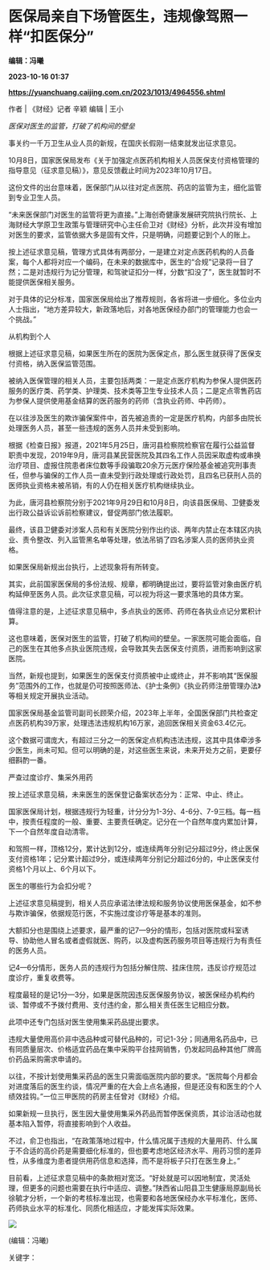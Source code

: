 # 医保局亲自下场管医生，违规像驾照一样“扣医保分”
**编辑：冯曦**

**2023-10-16 01:37**

**https://yuanchuang.caijing.com.cn/2023/1013/4964556.shtml**

作者 | 《财经》记者 辛颖 编辑 | 王小

_医保对医生的监管，打破了机构间的壁垒_

事关约一千万卫生从业人员的新规，在国庆长假刚一结束就发出征求意见。

10月8日，国家医保局发布《关于加强定点医药机构相关人员医保支付资格管理的指导意见（征求意见稿）》，意见反馈截止时间为2023年10月17日。

这份文件的出台意味着，医保部门从以往对定点医院、药店的监管为主，细化监管到专业卫生人员。

“未来医保部门对医生的监管将更为直接。”上海创奇健康发展研究院执行院长、上海财经大学原卫生政策与管理研究中心主任俞卫对《财经》分析，此次并没有增加对医生的要求，监管依据大多是固有文件，只是明确，问题要记到个人的账上。

按上述征求意见稿，管理方式具体有两部分，一是建立对定点医药机构的人员备案，每个人都将对应一个编码，在未来的数据库中，医生的“合规”记录将一目了然；二是对违规行为记分管理，和驾驶证扣分一样，分数“扣没了”，医生就暂时不能提供医保相关服务。

对于具体的记分标准，国家医保局给出了推荐规则，各省将进一步细化。多位业内人士指出，“地方差异较大，新政落地后，对各地医保经办部门的管理能力也会一个挑战。”

从机构到个人

根据上述征求意见稿，如果医生所在的医院为医保定点，那么医生就获得了医保支付资格，纳入医保监管范围。

被纳入医保管理的相关人员，主要包括两类：一是定点医疗机构为参保人提供医药服务的医疗类、药学类、护理类、技术类等卫生专业技术人员；二是定点零售药店为参保人提供使用基金结算的医药服务的药师（含执业药师、中药师）。

在以往涉及医生的欺诈骗保案件中，首先被追责的一定是医疗机构，内部多由院长处理医务人员，甚至一些违规的医务人员并未受到影响。

根据《检查日报》报道，2021年5月25日，唐河县检察院检察官在履行公益监督职责中发现，2019年9月，唐河县某民营医院及其四名工作人员因采取虚构或串换治疗项目、虚报住院患者床位数等手段骗取20余万元医疗保险基金被追究刑事责任，但参与骗保的工作人员一直未受到行政处理或行政处罚，且四名已获刑人员的医师执业资格未被吊销，有的人仍在相关医疗机构继续执业。

为此，唐河县检察院分别于2021年9月29日和10月8日，向该县医保局、卫健委发出行政公益诉讼诉前检察建议，督促两部门依法履职。

最终，该县卫健委对涉案人员和有关医院分别作出约谈、两年内禁止在本辖区内执业、责令整改、列入监管黑名单等处理，依法吊销了四名涉案人员的医师执业资格。

如果医保局新规出台执行，上述现象将有所转变。

其实，此前国家医保局的多份法规、规章，都明确提出过，要将监管对象由医疗机构延伸至医务人员。此次征求意见稿，可以视为将这一要求落地的具体方案。

值得注意的是，上述征求意见稿中，多点执业的医师、药师在各执业点记分累积计算。

这也意味着，医保对医生的监管，打破了机构间的壁垒。一家医院可能会面临，自己的医生在其他多点执业医院违规，会导致其失去医保支付资质，进而影响到这家医院。

当然，新规也提到，如果医生的医保支付资质被中止或终止，并不影响其“医保服务”范围外的工作，也就是仍可按照医师法、《护士条例》《执业药师注册管理办法》等相关规定开展执业活动。

国家医保局基金监管司副司长顾荣介绍，2023年上半年，全国医保部门共检查定点医药机构39万家，处理违法违规机构16万家，追回医保相关资金63.4亿元。

这个数据可谓庞大，有超过三分之一的医保定点机构违法违规，这其中具体牵涉多少医生，尚未可知。但可以明确的是，对这些医生来说，未来开处方之前，更要仔细斟酌一番。

严查过度诊疗、集采外用药

按上述征求意见稿，未来医生的医保登记备案状态分为：正常、中止、终止。

国家医保局计划，根据违规行为轻重，计分分为1-3分、4-6分、7-9三档。每一档中，按责任程度的一般、重要、主要责任确定。记分在一个自然年度内累加计算，下一个自然年度自动清零。

和驾照一样，顶格12分，累计达到12分，或连续两年分别记分超过9分，终止医保支付资格1年；记分累计超过9分，或连续两年分别记分超过6分的，中止医保支付资格1个月以上、6个月以下。

医生的哪些行为会扣分呢？

上述征求意见稿提到，相关人员应承诺法律法规和服务协议使用医保基金，如不参与欺诈骗保，依据规范行医，不实施过度诊疗等是基本的准则。

大额扣分也是围绕上述要求，最严重的记7—9分的情形，包括对医院或科室诱导、协助他人冒名或者虚假就医、购药，以及虚构医药服务项目等违规行为有责任的医务人员。

记4—6分情形，医务人员的违规行为包括分解住院、挂床住院，违反诊疗规范过度诊疗，重复收费等。

程度最轻的是记1分—3分，如果是医院因违反医保服务协议，被医保经办机构约谈、暂停或不予拨付费用、支付违约金，那么相关责任医生记相应分数。

此项中还专门包括对医生使用集采药品提出要求。

违规大量使用高价非中选品种或可替代品种的，可记1-3分；同通用名药品中，已有同质量层次、价格适宜药品在集中采购平台挂网销售，仍发起同品种其他厂牌高价药品采购需求申请的。

以往，不按计划使用集采药品的医生只需面临医院内部的要求。“医院每个月都会对进度落后的医生约谈，情况严重的在大会上点名通报，但是还没有和医生的个人绩效挂钩。”一位三甲医院的药房主任曾对《财经》介绍。

如果新规一旦执行，医生因大量使用集采外药品而暂停医保资质，其诊治活动也就基本陷入暂停，将直接影响到个人收益。

不过，俞卫也指出，“在政策落地过程中，什么情况属于违规的大量用药、什么属于不合适的高价药是需要细化标准的，但也要考虑地区经济水平、用药习惯的差异性，从多维度为患者提供用药信息和选择，而不是将板子只打在医生身上。”

目前看，上述征求意见稿中的条款相对宽泛。“好处就是可以因地制宜，灵活处理，但更多的问题也需要在执行中适应、调整。”陕西省山阳县卫生健康局原副局长徐毓才分析，一个新的考核标准出现，也需要和各地医保经办水平标准化，医师、药师执业水平的标准化、同质化相适应，才能发挥实际效果。

![](https://tx1.cdn.caijing.com.cn/2014-03-27/114048455.jpg)

(编辑：冯曦)

关键字：